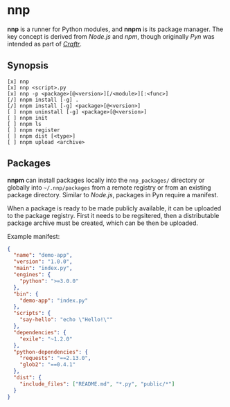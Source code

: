 # nnp

**nnp** is a runner for Python modules, and **nnpm** is its package manager.
The key concept is derived from *Node.js* and *npm*, though originally *Pyn*
was intended as part of *[Craftr]*.

  [Craftr]: https://craftr.net

## Synopsis

    [x] nnp
    [x] nnp <script>.py
    [x] nnp -p <package>[@<version>][/<module>][:<func>]
    [/] nnpm install [-g] .
    [/] nnpm install [-g] <package>[@<version>]
    [ ] nnpm uninstall [-g] <package>[@<version>]
    [ ] nnpm init
    [ ] nnpm ls
    [ ] nnpm register
    [ ] nnpm dist [<type>]
    [ ] nnpm upload <archive>

## Packages

**nnpm** can install packages locally into the `nnp_packages/` directory or
globally into `~/.nnp/packages` from a remote registry or from an existing
package directory. Similar to *Node.js*, packages in Pyn require a manifest.

When a package is ready to be made publicly available, it can be uploaded to
the package registry. First it needs to be regsitered, then a distributable
package archive must be created, which can be then be uploaded.

Example manifest:

```json
{
  "name": "demo-app",
  "version": "1.0.0",
  "main": "index.py",
  "engines": {
    "python": ">=3.0.0"
  },
  "bin": {
    "demo-app": "index.py"
  },
  "scripts": {
    "say-hello": "echo \"Hello!\""
  },
  "dependencies": {
    "exile": "~1.2.0"
  },
  "python-dependencies": {
    "requests": "==2.13.0",
    "glob2": "==0.4.1"
  },
  "dist": {
    "include_files": ["README.md", "*.py", "public/*"]
  }
}
```
